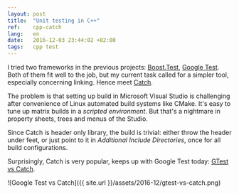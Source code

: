 ```yaml
---
layout: post
title:  "Unit testing in C++"
ref:    cpp-catch
lang:   en
date:   2016-12-03 23:44:02 +02:00
tags:   cpp test
---
```


I tried two frameworks in the previous projects:
[Boost.Test](http://www.boost.org/doc/libs/1_62_0/libs/test/doc/html/index.html),
[Google Test](https://github.com/google/googletest). Both of them fit well to
the job, but my current task called for a simpler tool, especially concerning
linking. Hence meet [Catch](https://github.com/philsquared/Catch).

The problem is that setting up build in Microsoft Visual Studio is challenging
after convenience of Linux automated build systems like CMake. It's easy to
tune up matrix builds in a _scripted environment_. But that's a nightmare in
property sheets, trees and menus of the Studio.

Since Catch is header only library, the build is trivial: either throw the
header under feet, or just point to it in _Additional Include Directories_,
once for all build configurations.

Surprisingly, Catch is very popular, keeps up with Google Test today: [GTest
vs Catch](https://cpp.libhunt.com/project/googletest-google/vs/catch).

![Google Test vs Catch]({{ site.url }}/assets/2016-12/gtest-vs-catch.png)
